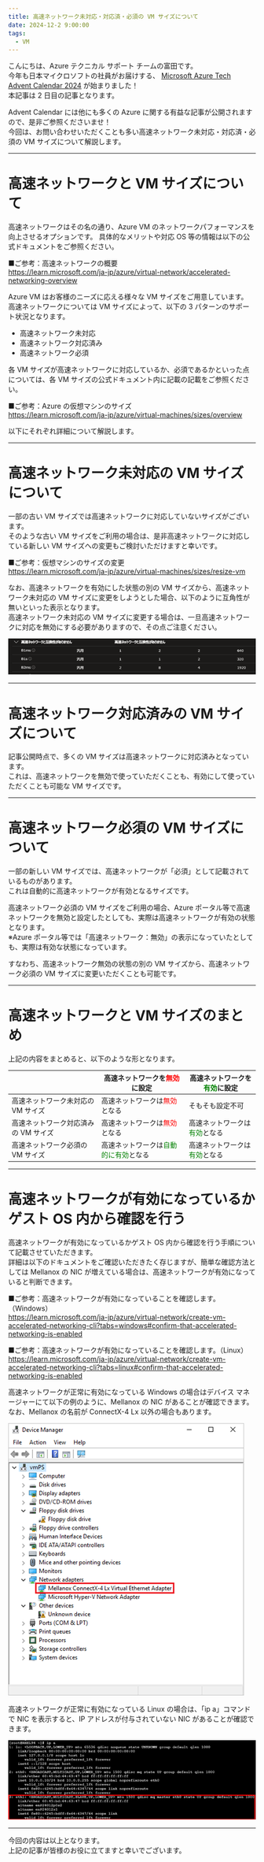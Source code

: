 ```yaml
---
title: 高速ネットワーク未対応・対応済・必須の VM サイズについて
date: 2024-12-2 9:00:00
tags:
  - VM
---
```



こんにちは、Azure テクニカル サポート チームの富田です。  
今年も日本マイクロソフトの社員がお届けする、 [Microsoft Azure Tech Advent Calendar 2024](https://qiita.com/advent-calendar/2024/microsoft-azure-tech) が始まりました！  
本記事は 2 日目の記事となります。 

Advent Calendar には他にも多くの Azure に関する有益な記事が公開されますので、是非ご参照くださいませ！   
今回は、お問い合わせいただくことも多い高速ネットワーク未対応・対応済・必須の VM サイズについて解説します。  
 
---
# 高速ネットワークと VM サイズについて
 
高速ネットワークはその名の通り、Azure VM のネットワークパフォーマンスを向上させるオプションです。
具体的なメリットや対応 OS 等の情報は以下の公式ドキュメントをご参照ください。
 
■ご参考：高速ネットワークの概要  
https://learn.microsoft.com/ja-jp/azure/virtual-network/accelerated-networking-overview  
 
Azure VM はお客様のニーズに応える様々な VM サイズをご用意しています。
高速ネットワークについては VM サイズによって、以下の 3 パターンのサポート状況となります。　　
 - 高速ネットワーク未対応
 - 高速ネットワーク対応済み
 - 高速ネットワーク必須
 
各 VM サイズが高速ネットワークに対応しているか、必須であるかといった点については、各 VM サイズの公式ドキュメント内に記載の記載をご参照ください。  

■ご参考：Azure の仮想マシンのサイズ  
https://learn.microsoft.com/ja-jp/azure/virtual-machines/sizes/overview  
 
以下にそれぞれ詳細について解説します。  
 
---
# 高速ネットワーク未対応の VM サイズについて
 
一部の古い VM サイズでは高速ネットワークに対応していないサイズがございます。  
そのような古い VM サイズをご利用の場合は、是非高速ネットワークに対応している新しい VM サイズへの変更もご検討いただけますと幸いです。  
 
■ご参考：仮想マシンのサイズの変更  
https://learn.microsoft.com/ja-jp/azure/virtual-machines/sizes/resize-vm  
 
なお、高速ネットワークを有効にした状態の別の VM サイズから、高速ネットワーク未対応の VM サイズに変更をしようとした場合、以下のように互角性が無いといった表示となります。  
高速ネットワーク未対応の VM サイズに変更する場合は、一旦高速ネットワークに対応を無効にする必要がありますので、その点ご注意ください。  

 ![](./vm-size-accelerated-networking/1.png) 
 
---
# 高速ネットワーク対応済みの VM サイズについて
 
記事公開時点で、多くの VM サイズは高速ネットワークに対応済みとなっています。  
これは、高速ネットワークを無効で使っていただくことも、有効にして使っていただくことも可能な VM サイズです。  


---
# 高速ネットワーク必須の VM サイズについて
 
一部の新しい VM サイズでは、高速ネットワークが「必須」として記載されているものがあります。  
これは自動的に高速ネットワークが有効となるサイズです。  
 
高速ネットワーク必須の VM サイズをご利用の場合、Azure ポータル等で高速ネットワークを無効と設定したとしても、実際は高速ネットワークが有効の状態となります。  
※Azure ポータル等では「高速ネットワーク：無効」の表示になっていたとしても、実際は有効な状態になっています。  
 
すなわち、高速ネットワーク無効の状態の別の VM サイズから、高速ネットワーク必須の VM サイズに変更いただくことも可能です。  
 
---
# 高速ネットワークと VM サイズのまとめ
 
上記の内容をまとめると、以下のような形となります。  
 
| |高速ネットワークを<span style="color:red;">無効</span>に設定|高速ネットワークを<span style="color:green;">有効</span>に設定|
|-|-|-|
|高速ネットワーク未対応の VM サイズ|高速ネットワークは<span style="color:red;">無効</span>となる|そもそも設定不可|
|高速ネットワーク対応済みの VM サイズ|高速ネットワークは<span style="color:red;">無効</span>となる|高速ネットワークは<span style="color:green;">有効</span>となる|
|高速ネットワーク必須の VM サイズ|高速ネットワークは<span style="color:green;">自動的に有効</span>となる|高速ネットワークは<span style="color:green;">有効</span>となる|
 
---
# 高速ネットワークが有効になっているかゲスト OS 内から確認を行う
 
高速ネットワークが有効になっているかゲスト OS 内から確認を行う手順について記載させていただきます。  
詳細は以下のドキュメントをご確認いただきたく存じますが、簡単な確認方法としては Mellanox の NIC が増えている場合は、高速ネットワークが有効になっていると判断できます。  
 
■ご参考：高速ネットワークが有効になっていることを確認します。（Windows）  
https://learn.microsoft.com/ja-jp/azure/virtual-network/create-vm-accelerated-networking-cli?tabs=windows#confirm-that-accelerated-networking-is-enabled  
 
■ご参考：高速ネットワークが有効になっていることを確認します。（Linux）  
https://learn.microsoft.com/ja-jp/azure/virtual-network/create-vm-accelerated-networking-cli?tabs=linux#confirm-that-accelerated-networking-is-enabled  
 
高速ネットワークが正常に有効になっている Windows の場合はデバイス マネージャーにて以下の例のように、Mellanox の NIC があることが確認できます。  
なお、Mellanox の名前が ConnectX-4 Lx 以外の場合もあります。  
 
 ![](./vm-size-accelerated-networking/2.png) 
 
高速ネットワークが正常に有効になっている Linux の場合は、「ip a」コマンドで NIC を表示すると、IP アドレスが付与されていない NIC があることが確認できます。
 
 ![](./vm-size-accelerated-networking/3.png) 
 
---

今回の内容は以上となります。  
上記の記事が皆様のお役に立てますと幸いでございます。  


